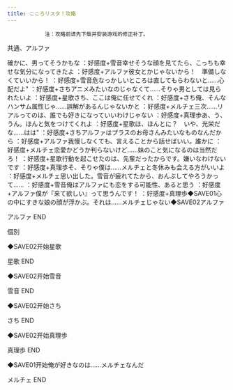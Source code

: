 ```yaml
---
title: こころリスタ！攻略
---
```


                注：攻略前请先下载并安装游戏的修正补丁。

共通、アルファ

確かに、男ってそうかもな ：好感度+雪音幸せそうな顔を見てたら、こっちも幸せな気分になってきたよ ：好感度+アルファ彼女とかじゃないから！　準備しなくていいから！ ：好感度+雪音危なっかしいところは直してもらわないと……心配だよ" ：好感度+さちアニメみたいなのじゃなくて……そりゃ男としては見られたいよ ：好感度+星歌さち、ここは俺に任せてくれ ：好感度+さち俺、そんなハンサム属性じゃ……誤解があるんじゃないかと ：好感度+メルチェ三次……リアルってのは、誰でも好きになっていいわけじゃない ：好感度+真理歩あ、う、うん。ほんと気をつけてくれよ ：好感度+星歌ほ、ほんとに？　いや、光栄だな……はは" ：好感度+さちアルファはプラスのお母さんみたいなものなんだから ：好感度+アルファ我慢しなくても、言えることから話せばいい。誰かに ：好感度+メルチェ恋愛かどうか判らないけど……妹のこと気になるのは当然だろ！ ：好感度+星歌行動を起こせたのは、先輩だったからです。嫌いなわけないです ：好感度+真理歩そ、そりゃ僕は……メルチェと冬休みも会える方がいいよ ：好感度+メルチェ思い出した。雪音が疲れてたから、おんぶしてやろうかって…… ：好感度+雪音俺はアルファにも恋をする可能性、あると思う ：好感度+アルファ僕が『来て欲しい』って思うんです！ ：好感度+真理歩◆SAVE01心の中にすきな娘の顔が浮かぶ。それは……メルチェじゃない◆SAVE02アルファ

アルファ END

個別

◆SAVE02开始星歌

星歌 END

◆SAVE02开始雪音

雪音 END

◆SAVE02开始さち

さち END

◆SAVE02开始真理歩

真理歩 END

◆SAVE01开始俺が好きなのは……メルチェなんだ

メルチェ END
              
